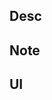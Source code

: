 ## Desc

<!-- 해당 PR이 다루는 문제, 컨텍스트 등을 적어주세요 -->

## Note

<!-- 주의점, 고민했던 내용, 중심적으로 리뷰해주었으면 하는 부분, 기록을 위해 남기고자 하는 내용이 있다면 적어주세요 -->

## UI

<!-- 캡쳐, 영상이 있다면 첨부해주세요 -->

